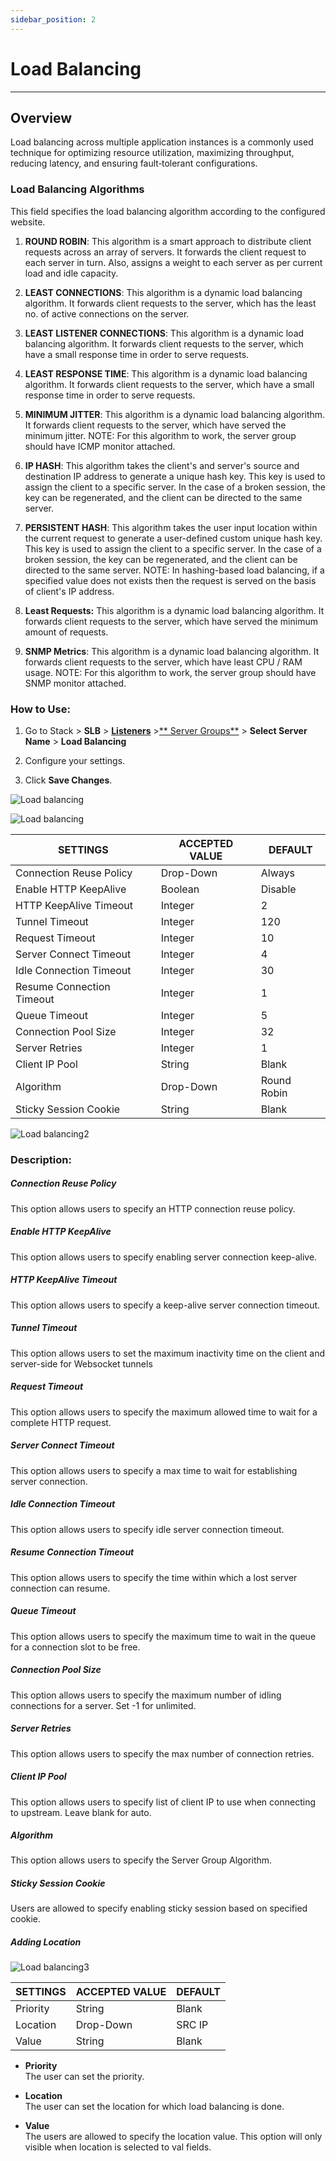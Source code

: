 ```yaml
---
sidebar_position: 2
---
```


# Load Balancing

---

## Overview 

Load balancing across multiple application instances is a commonly used technique for optimizing resource utilization, maximizing throughput, reducing latency, and ensuring fault‑tolerant configurations.

### Load Balancing Algorithms
This field specifies the load balancing algorithm according to the configured website.

1. **ROUND ROBIN**: 
This algorithm is a smart approach to distribute client requests across an array of servers. It forwards the client request to each server in turn. Also, assigns a weight to each server as per current load and idle capacity.

2. **LEAST CONNECTIONS**: This algorithm is a dynamic load balancing algorithm. It forwards client requests to the server, which has the least no. of active connections on the server.

3. **LEAST LISTENER CONNECTIONS**:
 This algorithm is a dynamic load balancing algorithm. It forwards client requests to the server, which have a small response time in order to serve requests.

4. **LEAST RESPONSE TIME**: This algorithm is a dynamic load balancing algorithm. It forwards client requests to the server, which have a small response time in order to serve requests.

5. **MINIMUM JITTER**: This algorithm is a dynamic load balancing algorithm. It forwards client requests to the server, which have served the minimum jitter. NOTE: For this algorithm to work, the server group should have ICMP monitor attached.

6. **IP HASH**: This algorithm takes the client's and server's source and destination IP address to generate a unique hash key. This key is used to assign the client to a specific server. In the case of a broken session, the key can be regenerated, and the client can be directed to the same server. 

7. **PERSISTENT HASH**: This algorithm takes the user input location within the current request to generate a user-defined custom unique hash key. This key is used to assign the client to a specific server. In the case of a broken session, the key can be regenerated, and the client can be directed to the same server. NOTE: In hashing-based load balancing, if a specified value does not exists then the request is served on the basis of client's IP address.

8. **Least Requests:**
This algorithm is a dynamic load balancing algorithm. It forwards client requests to the server, which have served the minimum amount of requests.

9. **SNMP Metrics**: This algorithm is a dynamic load balancing algorithm. It forwards client requests to the server, which have least CPU / RAM usage. NOTE: For this algorithm to work, the server group should have SNMP monitor attached.

### How to Use:

1. Go to Stack > **SLB** > [**Listeners**](../listeners.md) >[** Server Groups**](./server_groups.md) > **Select Server Name** > **Load Balancing**  

2. Configure your settings.  

3. Click **Save Changes**.  


![Load balancing](/img/adc/v7/docs/loadbalancing.png)

![Load balancing](/img/adc/v7/docs/loadbalancing1.png)

| SETTINGS                  | ACCEPTED VALUE | DEFAULT     |
|---------------------------|----------------|-------------|
| Connection Reuse Policy   | Drop-Down      | Always      |
| Enable HTTP KeepAlive     | Boolean        | Disable     |
| HTTP KeepAlive Timeout    | Integer        | 2           |
| Tunnel Timeout            | Integer        | 120         |
| Request Timeout           | Integer        | 10          |
| Server Connect Timeout    | Integer        | 4           |
| Idle Connection Timeout   | Integer        | 30          |
| Resume Connection Timeout | Integer        | 1           |
| Queue Timeout             | Integer        | 5           |
| Connection Pool Size      | Integer        | 32          |
| Server Retries            | Integer        | 1           |
| Client IP Pool            |String        | Blank          |
| Algorithm                 | Drop-Down      | Round Robin |
| Sticky Session Cookie     | String         | Blank           |

![Load balancing2](/img/adc/v7/docs/loadbalancing2.png)

### Description:  

##### Connection Reuse Policy

This option allows users to specify an HTTP connection reuse policy.

##### Enable HTTP KeepAlive

This option allows users to specify enabling server connection keep-alive.

##### HTTP KeepAlive Timeout

This option allows users to specify a keep-alive server connection timeout.

##### Tunnel Timeout

This option allows users to set the maximum inactivity time on the client and server-side for Websocket tunnels

##### Request Timeout

This option allows users to specify the maximum allowed time to wait for a complete HTTP request.

##### Server Connect Timeout

This option allows users to specify a max time to wait for establishing server connection.

##### Idle Connection Timeout

This option allows users to specify idle server connection timeout.

##### Resume Connection Timeout

This option allows users to specify the time within which a lost server connection can resume.

##### Queue Timeout

This option allows users to specify the maximum time to wait in the queue for a connection slot to be free.

##### Connection Pool Size

This option allows users to specify the maximum number of idling connections for a server. Set -1 for unlimited.

##### Server Retries

This option allows users to specify the max number of connection retries.

##### Client IP Pool

This option allows users to specify list of client IP to use when connecting to upstream. Leave blank for auto.

##### Algorithm

This option allows users to specify the Server Group Algorithm.

##### Sticky Session Cookie

Users are allowed to specify enabling sticky session based on specified cookie.

##### Adding Location

![Load balancing3](/img/adc/v7/docs/loadbalancing3.png)

| SETTINGS | ACCEPTED VALUE | DEFAULT |
|----------|----------------|---------|
| Priority | String         | Blank   |
| Location | Drop-Down      | SRC IP  |
| Value    | String         | Blank   |

 - **Priority**  
The user can set the priority.  

 - **Location**  
The user can set the location for which load balancing is done.  

 - **Value**  
The users are allowed to specify the location value. This option will only visible when location is selected to val fields.  

